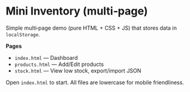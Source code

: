 # Mini Inventory (multi‑page)

Simple multi‑page demo (pure HTML + CSS + JS) that stores data in `localStorage`.

**Pages**
- `index.html` — Dashboard
- `products.html` — Add/Edit products
- `stock.html` — View low stock, export/import JSON

Open `index.html` to start. All files are lowercase for mobile friendliness.
